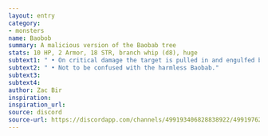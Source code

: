 ```yaml
---
layout: entry
category:
- monsters
name: Baobob
summary: A malicious version of the Baobab tree
stats: 10 HP, 2 Armor, 18 STR, branch whip (d8), huge
subtext1: " • On critical damage the target is pulled in and engulfed by the Baobob, taking an additional d10 damage."
subtext2: " • Not to be confused with the harmless Baobab."
subtext3:
subtext4:
author: Zac Bir
inspiration:
inspiration_url:
source: discord
source-url: https://discordapp.com/channels/499193406828838922/499197623748657162/708649760428523592
---
```

